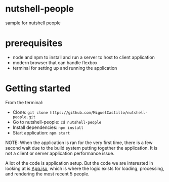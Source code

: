 # nutshell-people
sample for nutshell people

# prerequisites

- node and npm to install and run a server to host to client application
- modern browser that can handle flexbox
- terminal for setting up and running the application

# Getting started

From the terminal:

- Clone: `git clone https://github.com/MiguelCastillo/nutshell-people.git`
- Go to nutshell-people: `cd nutshell-people`
- Install dependencies: `npm install`
- Start application: `npm start`

NOTE: When the application is ran for the very first time, there is a few second wait due to the build system putting together the application. It is not a client or server application performance issue.

A lot of the code is application setup.  But the code we are interested in looking at is [App.jsx](https://github.com/MiguelCastillo/nutshell-people/blob/master/src/views/App.jsx), which is where the logic exists for loading, processing, and rendering the most recent 5 people.

